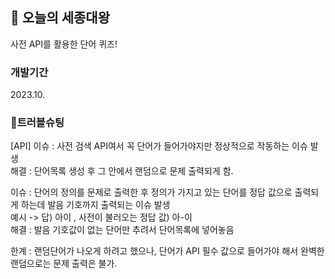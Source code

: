 ## 🌺 오늘의 세종대왕
사전 API를 활용한 단어 퀴즈! 

### 개발기간
2023.10.


### 🚨트러블슈팅
[API]
이슈 : 사전 검색 API여서 꼭 단어가 들어가야지만 정상적으로 작동하는 이슈 발생 </br>
해결 : 단어목록 생성 후 그 안에서 랜덤으로 문제 출력되게 함.  </br>

이슈 : 단어의 정의를 문제로 출력한 후 정의가 가지고 있는 단어를 정답 값으로 출력되게 하는데 발음 기호까지 출력되는 이슈 발생 </br>
      예시 -> 답) 아이 , 사전이 불러오는 정답 값) 아-이 </br>
해결 : 발음 기호값이 없는 단어만 추려서 단어목록에 넣어놓음 </br>


한계 : 랜덤단어가 나오게 하려고 했으나, 단어가 API 필수 값으로 들어가야 해서 완벽한 랜덤으로는 문제 출력은 불가. 
